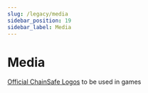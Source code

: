 ```yaml
---
slug: /legacy/media
sidebar_position: 19
sidebar_label: Media
---
```



# Media

[Official ChainSafe Logos](assets/csg-support-assets.zip) to be used in games
